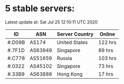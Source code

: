 # 5 stable servers:

Latest update at: Sat Jul 25 12:10:11 UTC 2020

| ID | ASN | Server Country | Online |
| -- | --- | -------------- | ------ |
| #.D09B | AS174 | United States | 122 hrs |
| #.7F1D | AS63949 | Singapore | 89 hrs |
| #.C778 | AS51659 | Russia | 103 hrs |
| #.0322 | AS45102 | Singapore | 73 hrs |
| #.33B9 | AS63888 | Hong Kong | 17 hrs |

